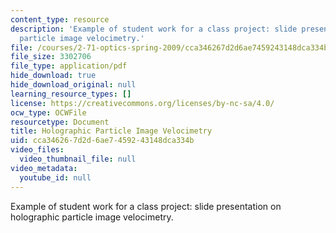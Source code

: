 ```yaml
---
content_type: resource
description: 'Example of student work for a class project: slide presentation on holographic
  particle image velocimetry.'
file: /courses/2-71-optics-spring-2009/cca346267d2d6ae7459243148dca334b_MIT2_71S09_sw05.pdf
file_size: 3302706
file_type: application/pdf
hide_download: true
hide_download_original: null
learning_resource_types: []
license: https://creativecommons.org/licenses/by-nc-sa/4.0/
ocw_type: OCWFile
resourcetype: Document
title: Holographic Particle Image Velocimetry
uid: cca34626-7d2d-6ae7-4592-43148dca334b
video_files:
  video_thumbnail_file: null
video_metadata:
  youtube_id: null
---
```

Example of student work for a class project: slide presentation on holographic particle image velocimetry.